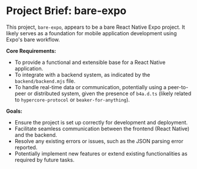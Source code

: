 # Project Brief: bare-expo

This project, `bare-expo`, appears to be a bare React Native Expo project. It likely serves as a foundation for mobile application development using Expo's bare workflow.

**Core Requirements:**
- To provide a functional and extensible base for a React Native application.
- To integrate with a backend system, as indicated by the `backend/backend.mjs` file.
- To handle real-time data or communication, potentially using a peer-to-peer or distributed system, given the presence of `b4a.d.ts` (likely related to `hypercore-protocol` or `beaker-for-anything`).

**Goals:**
- Ensure the project is set up correctly for development and deployment.
- Facilitate seamless communication between the frontend (React Native) and the backend.
- Resolve any existing errors or issues, such as the JSON parsing error reported.
- Potentially implement new features or extend existing functionalities as required by future tasks.
